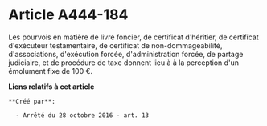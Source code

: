 # Article A444-184

Les pourvois en matière de livre foncier, de certificat d'héritier, de  certificat d'exécuteur testamentaire, de certificat
de  non-dommageabilité, d'associations, d'exécution forcée, d'administration  forcée, de partage judiciaire, et de procédure
de taxe donnent lieu à à  la perception d'un émolument fixe de 100 €.

**Liens relatifs à cet article**

	**Créé par**:

	  - Arrêté du 28 octobre 2016 - art. 13
